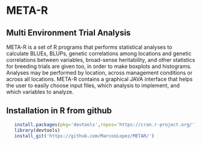 # META-R
## Multi Environment Trial Analysis

META-R is a set of R programs that performs statistical analyses to calculate BLUEs, BLUPs, genetic correlations among locations and genetic correlations between variables, broad-sense heritability, and other statistics for breeding trials are given too, in order to make boxplots and histograms. Analyses may be performed by location, across management conditions or across all locations. META-R contains a graphical JAVA interface that helps the user to easily choose input files, which analysis to implement, and which variables to analyze. 

## Installation in R from github

```R
   install.packages(pkg='devtools',repos='https://cran.r-project.org/')  #1# install devtools
   library(devtools)                                                     #2# load the library
   install_git('https://github.com/MarcooLopez/METAR/')  
```

